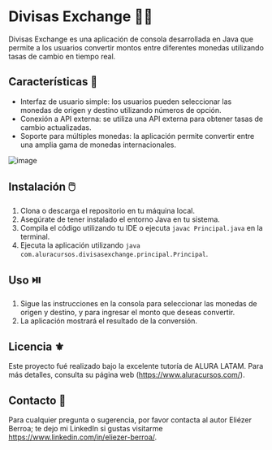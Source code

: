 # Divisas Exchange 💸💱

Divisas Exchange es una aplicación de consola desarrollada en Java que permite a los usuarios convertir montos entre diferentes monedas utilizando tasas de cambio en tiempo real.

## Características 💼

- Interfaz de usuario simple: los usuarios pueden seleccionar las monedas de origen y destino utilizando números de opción.
- Conexión a API externa: se utiliza una API externa para obtener tasas de cambio actualizadas.
- Soporte para múltiples monedas: la aplicación permite convertir entre una amplia gama de monedas internacionales.

![image](https://github.com/EBerroa/divisas-exchange/assets/138054878/4e75a40d-0d30-4f8e-aae5-09d0433fedca)

## Instalación 🖱️

1. Clona o descarga el repositorio en tu máquina local.
2. Asegúrate de tener instalado el entorno Java en tu sistema.
3. Compila el código utilizando tu IDE o ejecuta `javac Principal.java` en la terminal.
4. Ejecuta la aplicación utilizando `java com.aluracursos.divisasexchange.principal.Principal`.

## Uso ⏯️

1. Sigue las instrucciones en la consola para seleccionar las monedas de origen y destino, y para ingresar el monto que deseas convertir.
2. La aplicación mostrará el resultado de la conversión.

## Licencia ⚜️

Este proyecto fué realizado bajo la excelente tutoría de ALURA LATAM. Para más detalles, consulta su página web (https://www.aluracursos.com/).

## Contacto 📱

Para cualquier pregunta o sugerencia, por favor contacta al autor Eliézer Berroa; te dejo mi LinkedIn si gustas visitarme https://www.linkedin.com/in/eliezer-berroa/.

